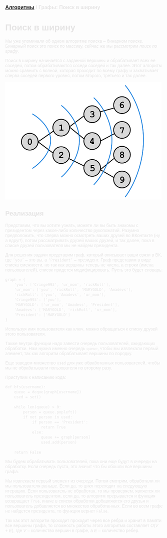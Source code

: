 <script type="text/javascript" id="MathJax-script" async
  src="https://cdn.jsdelivr.net/npm/mathjax@3/es5/tex-mml-chtml.js">
</script>

<script>
  MathJax = {
    tex: {
      inlineMath: [['$', '$']]
    }
  };
</script>

<span style="color: #E5E4E4; font-family: Helvetica;">

### [Алгоритмы](README.md) / Графы: Поиск в ширину

# **Поиск в ширину**

Мы уже упоминали об одном алгоритме поиска – бинарном поиске. Бинарный поиск это поиск по массиву, сейчас же мы рассмотрим *поиск по графу*.

Поиск в ширину начинается с заданной вершины и обрабатывает всех ее соседей, потом обрабатываются соседи соседей и так далее. Этот алгоритм можно сравнить с волной, которая проходит по всему графу и захватывает сперва соседей первого уровня, потом второго, третьего и так далее.

<img src="bfs.png" alt="BFS" width="500"/>

## **Реализация**

Представим, что вы хотите узнать, можете ли вы быть знакомы с президентом через какое-либо количество рукопожатий. Разумно предположить, что сперва можно осмотреть ваших друзей во ВКонтакте (ну а вдруг!), потом рассматривать друзей ваших друзей, и так далее, пока в списке друзей пользователя мы не найдем президента.

Для решения задачи представим граф, который описывает ваши связи в ВК, где `‘you’` – это вы, а `‘President’` – президент. Граф представим в виде списка смежности, но так как вершины теперь не числа, а строки (имена пользователей), список придется модифицировать. Пусть это будет словарь:

    graph = {
        'you': ['Cringe993', 'ur_mom', 'rickRoll'],
        'ur_mom': ['you', 'rickRoll', 'MARYGOLD', 'Amadevs'],
        'rickRoll': ['you', 'Amadevs', 'ur_mom'],
        'Cringe993': ['you'],
        'MARYGOLD': ['ur_mom', 'Amadevs', 'President'],
        'Amadevs': ['MARYGOLD', 'rickRoll', 'ur_mom'],
        'President': ['MARYGOLD']
    }

Используя имя пользователя как ключ, можно обращаться к списку друзей этого пользователя.

Также внутри функции надо завести очередь пользователей, ожидающих обработки. Нам нужна именно очередь `queue`, чтобы мы извлекали первый элемент, так как алгоритм обрабатывает вершины по порядку.

Еще заведем множество `used` для уже обработанных пользователей, чтобы мы не обрабатывали пользователя по второму разу.

Приступим к написанию кода:

    def bfs(username):
        queue = deque(graph[username])
        used = set()
        
        while len(queue) > 0:
            person = queue.popleft()
            if not person in used:
                if person == 'President':
                    return True
                else:
                    queue += graph[person]
                    used.add(person)
        
        return False

Мы будем обрабатывать пользователей, пока они еще будут в очереди на обработку. Если очередь пуста, это значит что бы обошли все вершины графа.

Мы извлекаем первый элемент из очереди. Потом смотрим, обработали ли мы пользователя раньше. Если да, то цикл переходит на следующую итерацию. Если пользователь не обработан, то мы проверяем, является ли пользователь президентом, если да, то алгоритм прерывается и функция возвращает `True`, иначе в список обработки добавляются его друзья и пользователь добавляется во множество обработанных. Если во всем графе не найдется президента, то функция вернет `False`.

Так как этот алгоритм проходит проходит через все ребра и хранит в памяти все вершины графа, то сложность работы этого алгоритма составляет $O(V + E)$, где $V$ – количество вершин в графе, а $E$ – количество ребер.
